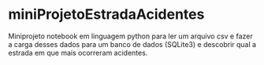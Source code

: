 # miniProjetoEstradaAcidentes
Miniprojeto notebook em linguagem python para ler um arquivo csv e fazer a carga desses dados para um banco de dados (SQLite3) e descobrir qual a estrada em que mais ocorreram acidentes.
